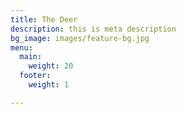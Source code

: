 ```yaml
---
title: The Deer
description: this is meta description
bg_image: images/feature-bg.jpg
menu:
  main:
    weight: 20
  footer:
    weight: 1

---
```

